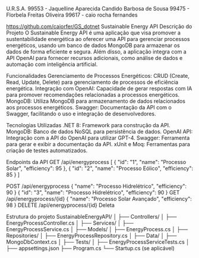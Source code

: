 U.R.S.A.
99553 - Jaquelline Aparecida Candido Barbosa de Sousa
99475 - Florbela Freitas Oliveira
99617 - caio rocha fernandes

https://github.com/caiorfer/GS_dotnet
Sustainable Energy API
Descrição do Projeto
O Sustainable Energy API é uma aplicação que visa promover a sustentabilidade energética ao oferecer uma API para gerenciar processos energéticos, usando um banco de dados MongoDB para armazenar os dados de forma eficiente e segura. Além disso, a aplicação integra com a API OpenAI para fornecer recursos adicionais, como análise de dados e automação com inteligência artificial.

Funcionalidades
Gerenciamento de Processos Energéticos: CRUD (Create, Read, Update, Delete) para gerenciamento de processos de eficiência energética.
Integração com OpenAI: Capacidade de gerar respostas com IA para promover recomendações relacionadas a processos energéticos.
MongoDB: Utiliza MongoDB para armazenamento de dados relacionados aos processos energéticos.
Swagger: Documentação da API com o Swagger, facilitando o uso e integração de desenvolvedores.

Tecnologias Utilizadas
.NET 8: Framework para construção da API.
MongoDB: Banco de dados NoSQL para persistência de dados.
OpenAI API: Integração com a API do OpenAI para utilizar GPT-4.
Swagger: Ferramenta para gerar e exibir a documentação da API.
xUnit e Moq: Ferramentas para criação de testes automatizados.

Endpoints da API
GET /api/energyprocess
[
  {
    "id": "1",
    "name": "Processo Solar",
    "efficiency": 95
  },
  {
    "id": "2",
    "name": "Processo Eólico",
    "efficiency": 85
  }
]

POST /api/energyprocess
{
  "name": "Processo Hidrelétrico",
  "efficiency": 90
}
{
  "id": "3",
  "name": "Processo Hidrelétrico",
  "efficiency": 90
}
GET /api/energyprocess/{id}
{
  "name": "Processo Solar Avançado",
  "efficiency": 98
}
DELETE /api/energyprocess/{id}
Deleta

Estrutura do projeto
SustainableEnergyAPI/
│
├── Controllers/
│   ├── EnergyProcessController.cs
│
├── Services/
│   ├── EnergyProcessService.cs
│
├── Models/
│   ├── EnergyProcess.cs
│
├── Repositories/
│   ├── EnergyProcessRepository.cs
│
├── Data/
│   ├── MongoDbContext.cs
│
├── Tests/
│   ├── EnergyProcessServiceTests.cs
│
├── appsettings.json
├── Program.cs
└── Startup.cs (se aplicável)

